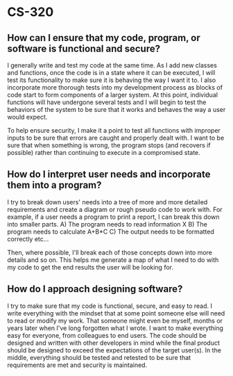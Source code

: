 # CS-320

## How can I ensure that my code, program, or software is functional and secure?
I generally write and test my code at the same time. As I add new classes and functions, once the code is in a state where it can be executed, I will test its functionality to make sure it is behaving the way I want it to. I also incorporate more thorough tests into my development process as blocks of code start to form components of a larger system. At this point, individual functions will have undergone several tests and I will begin to test the behaviors of the system to be sure that it works and behaves the way a user would expect.

To help ensure security, I make it a point to test all functions with improper inputs to be sure that errors are caught and properly dealt with. I want to be sure that when something is wrong, the program stops (and recovers if possible) rather than continuing to execute in a compromised state.

## How do I interpret user needs and incorporate them into a program?
I try to break down users' needs into a tree of more and more detailed requirements and create a diagram or rough pseudo code to work with. For example, if a user needs a program to print a report, I can break this down into smaller parts.
A) The program needs to read information X
B) The program needs to calculate A+B*C
C) The output needs to be formatted correctly
etc...

Then, where possible, I'll break each of those concepts down into more details and so on. This helps me generate a map of what I need to do with my code to get the end results the user will be looking for.

## How do I approach designing software?
I try to make sure that my code is functional, secure, and easy to read. I write everything with the mindset that at some point someone else will need to read or modify my work. That someone might even be myself, months or years later when I've long forgotten what I wrote. I want to make everything easy for everyone, from colleagues to end users. The code should be designed and written with other developers in mind while the final product should be designed to exceed the expectations of the target user(s). In the middle, everything should be tested and retested to be sure that requirements are met and security is maintained.
